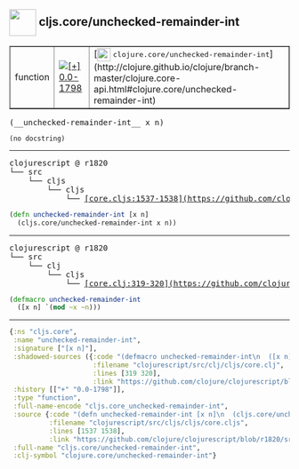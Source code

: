 ## <img width="48px" valign="middle" src="http://i.imgur.com/Hi20huC.png"> cljs.core/unchecked-remainder-int

 <table border="1">
<tr>
<td>function</td>
<td><a href="https://github.com/cljsinfo/api-refs/tree/0.0-1798"><img valign="middle" alt="[+] 0.0-1798" src="https://img.shields.io/badge/+-0.0--1798-lightgrey.svg"></a> </td>
<td>
[<img height="24px" valign="middle" src="http://i.imgur.com/1GjPKvB.png"> <samp>clojure.core/unchecked-remainder-int</samp>](http://clojure.github.io/clojure/branch-master/clojure.core-api.html#clojure.core/unchecked-remainder-int)
</td>
</tr>
</table>

 <samp>
(__unchecked-remainder-int__ x n)<br>
</samp>

```
(no docstring)
```

---

 <pre>
clojurescript @ r1820
└── src
    └── cljs
        └── cljs
            └── <ins>[core.cljs:1537-1538](https://github.com/clojure/clojurescript/blob/r1820/src/cljs/cljs/core.cljs#L1537-L1538)</ins>
</pre>

```clj
(defn unchecked-remainder-int [x n]
  (cljs.core/unchecked-remainder-int x n))
```


---

 <pre>
clojurescript @ r1820
└── src
    └── clj
        └── cljs
            └── <ins>[core.clj:319-320](https://github.com/clojure/clojurescript/blob/r1820/src/clj/cljs/core.clj#L319-L320)</ins>
</pre>

```clj
(defmacro unchecked-remainder-int
  ([x n] `(mod ~x ~n)))
```

---

```clj
{:ns "cljs.core",
 :name "unchecked-remainder-int",
 :signature ["[x n]"],
 :shadowed-sources ({:code "(defmacro unchecked-remainder-int\n  ([x n] `(mod ~x ~n)))",
                     :filename "clojurescript/src/clj/cljs/core.clj",
                     :lines [319 320],
                     :link "https://github.com/clojure/clojurescript/blob/r1820/src/clj/cljs/core.clj#L319-L320"}),
 :history [["+" "0.0-1798"]],
 :type "function",
 :full-name-encode "cljs.core_unchecked-remainder-int",
 :source {:code "(defn unchecked-remainder-int [x n]\n  (cljs.core/unchecked-remainder-int x n))",
          :filename "clojurescript/src/cljs/cljs/core.cljs",
          :lines [1537 1538],
          :link "https://github.com/clojure/clojurescript/blob/r1820/src/cljs/cljs/core.cljs#L1537-L1538"},
 :full-name "cljs.core/unchecked-remainder-int",
 :clj-symbol "clojure.core/unchecked-remainder-int"}

```
